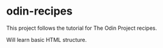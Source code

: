 # odin-recipes
This project follows the tutorial for The Odin Project recipes.

Will learn basic HTML structure.